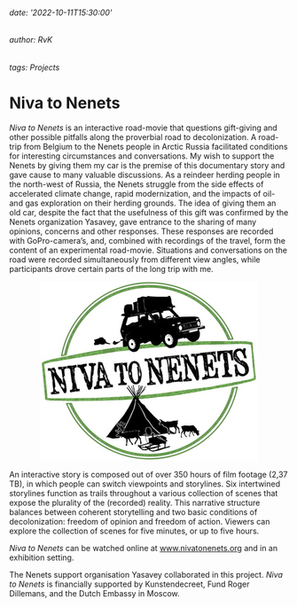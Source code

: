 ###### date: '2022-10-11T15:30:00'
###### author: RvK
###### tags: Projects

# Niva to Nenets

*Niva to Nenets* is an interactive road-movie that questions gift-giving and other possible pitfalls along the proverbial road to decolonization. A road-trip from Belgium to the Nenets people in Arctic Russia facilitated conditions for interesting circumstances and conversations. My wish to support the Nenets by giving them my car is the premise of this documentary story and gave cause to many valuable discussions. As a reindeer herding people in the north-west of Russia, the Nenets struggle from the side effects of accelerated climate change, rapid modernization, and the impacts of oil- and gas exploration on their herding grounds. The idea of giving them an old car, despite the fact that the usefulness of this gift was confirmed by the Nenets organization Yasavey, gave entrance to the sharing of many opinions, concerns and other responses. These responses are recorded with GoPro-camera’s, and, combined with recordings of the travel, form the content of an experimental road-movie. Situations and conversations on the road were recorded simultaneously from different view angles, while participants drove certain parts of the long trip with me.

<div align="center">
  <img src="assets/images/NivaToNenets.jpg"/>
</div>

An interactive story is composed out of over 350 hours of film footage (2,37 TB), in which people can switch viewpoints and storylines. Six intertwined storylines function as trails throughout a various collection of scenes that expose the plurality of the (recorded) reality. This narrative structure balances between coherent storytelling and two basic conditions of decolonization: freedom of opinion and freedom of action. Viewers can explore the collection of scenes for five minutes, or up to five hours.

*Niva to Nenets* can be watched online at <a href="http://www.nivatonenets.org" target="_blank">www.nivatonenets.org</a> and in an exhibition setting.

The Nenets support organisation Yasavey collaborated in this project. *Niva to Nenets* is financially supported by Kunstendecreet, Fund Roger Dillemans, and the Dutch Embassy in Moscow.
